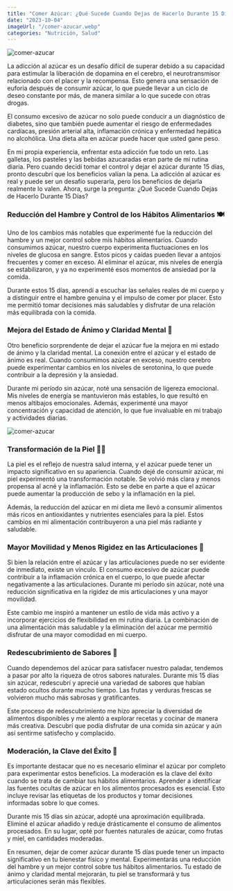 ```yaml
---
title: "Comer Azúcar: ¿Qué Sucede Cuando Dejas de Hacerlo Durante 15 Días?"
date: "2023-10-04"
imageUrl: "/comer-azucar.webp"
categories: "Nutrición, Salud"
---
```


![comer-azucar](/comer-azucar.webp)

La adicción al azúcar es un desafío difícil de superar debido a su capacidad para estimular la liberación de dopamina en el cerebro, el neurotransmisor relacionado con el placer y la recompensa. Esto genera una sensación de euforia después de consumir azúcar, lo que puede llevar a un ciclo de deseo constante por más, de manera similar a lo que sucede con otras drogas.

El consumo excesivo de azúcar no solo puede conducir a un diagnóstico de diabetes, sino que también puede aumentar el riesgo de enfermedades cardíacas, presión arterial alta, inflamación crónica y enfermedad hepática no alcohólica. Una dieta alta en azúcar puede hacer que usted gane peso.

En mi propia experiencia, enfrentar esta adicción fue todo un reto. Las galletas, los pasteles y las bebidas azucaradas eran parte de mi rutina diaria. Pero cuando decidí tomar el control y dejar el azúcar durante 15 días, pronto descubrí que los beneficios valían la pena. La adicción al azúcar es real y puede ser un desafío superarla, pero los beneficios de dejarla realmente lo valen. Ahora, surge la pregunta: ¿Qué Sucede Cuando Dejas de Hacerlo Durante 15 Días?

### **Reducción del Hambre y Control de los Hábitos Alimentarios** 🍽️

Uno de los cambios más notables que experimenté fue la reducción del hambre y un mejor control sobre mis hábitos alimentarios. Cuando consumimos azúcar, nuestro cuerpo experimenta fluctuaciones en los niveles de glucosa en sangre. Estos picos y caídas pueden llevar a antojos frecuentes y comer en exceso. Al eliminar el azúcar, mis niveles de energía se estabilizaron, y ya no experimenté esos momentos de ansiedad por la comida.

Durante estos 15 días, aprendí a escuchar las señales reales de mi cuerpo y a distinguir entre el hambre genuina y el impulso de comer por placer. Esto me permitió tomar decisiones más saludables y disfrutar de una relación más equilibrada con la comida.

### **Mejora del Estado de Ánimo y Claridad Mental** 🤩

Otro beneficio sorprendente de dejar el azúcar fue la mejora en mi estado de ánimo y la claridad mental. La conexión entre el azúcar y el estado de ánimo es real. Cuando consumimos azúcar en exceso, nuestro cerebro puede experimentar cambios en los niveles de serotonina, lo que puede contribuir a la depresión y la ansiedad.

Durante mi período sin azúcar, noté una sensación de ligereza emocional. Mis niveles de energía se mantuvieron más estables, lo que resultó en menos altibajos emocionales. Además, experimenté una mayor concentración y capacidad de atención, lo que fue invaluable en mi trabajo y actividades diarias.

![comer-azucar](/felicidad.webp)

### **Transformación de la Piel** 🧖‍♀️

La piel es el reflejo de nuestra salud interna, y el azúcar puede tener un impacto significativo en su apariencia. Cuando dejé de consumir azúcar, mi piel experimentó una transformación notable. Se volvió más clara y menos propensa al acné y la inflamación. Esto se debe en parte a que el azúcar puede aumentar la producción de sebo y la inflamación en la piel.

Además, la reducción del azúcar en mi dieta me llevó a consumir alimentos más ricos en antioxidantes y nutrientes esenciales para la piel. Estos cambios en mi alimentación contribuyeron a una piel más radiante y saludable.

### **Mayor Movilidad y Menos Rigidez en las Articulaciones** 🦵

Si bien la relación entre el azúcar y las articulaciones puede no ser evidente de inmediato, existe un vínculo. El consumo excesivo de azúcar puede contribuir a la inflamación crónica en el cuerpo, lo que puede afectar negativamente a las articulaciones. Durante mi período sin azúcar, noté una reducción significativa en la rigidez de mis articulaciones y una mayor movilidad.

Este cambio me inspiró a mantener un estilo de vida más activo y a incorporar ejercicios de flexibilidad en mi rutina diaria. La combinación de una alimentación más saludable y la eliminación del azúcar me permitió disfrutar de una mayor comodidad en mi cuerpo.

### **Redescubrimiento de Sabores** 👅

Cuando dependemos del azúcar para satisfacer nuestro paladar, tendemos a pasar por alto la riqueza de otros sabores naturales. Durante mis 15 días sin azúcar, redescubrí y aprecié una variedad de sabores que habían estado ocultos durante mucho tiempo. Las frutas y verduras frescas se volvieron mucho más sabrosas y gratificantes.

Este proceso de redescubrimiento me hizo apreciar la diversidad de alimentos disponibles y me alentó a explorar recetas y cocinar de manera más creativa. Descubrí que podía disfrutar de una comida sin azúcar y aún así sentirme satisfecho y complacido.

### **Moderación, la Clave del Éxito** 🍬

Es importante destacar que no es necesario eliminar el azúcar por completo para experimentar estos beneficios. La moderación es la clave del éxito cuando se trata de cambiar tus hábitos alimentarios. Aprender a identificar las fuentes ocultas de azúcar en los alimentos procesados es esencial. Esto incluye revisar las etiquetas de los productos y tomar decisiones informadas sobre lo que comes.

Durante mis 15 días sin azúcar, adopté una aproximación equilibrada. Eliminé el azúcar añadido y reduje drásticamente el consumo de alimentos procesados. En su lugar, opté por fuentes naturales de azúcar, como frutas y miel, en cantidades moderadas.

En resumen, dejar de comer azúcar durante 15 días puede tener un impacto significativo en tu bienestar físico y mental. Experimentarás una reducción del hambre y un mejor control sobre tus hábitos alimentarios. Tu estado de ánimo y claridad mental mejorarán, tu piel se transformará y tus articulaciones serán más flexibles.
